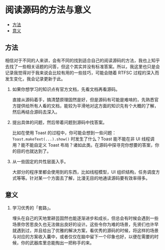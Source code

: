 # 阅读源码的方法与意义

<!-- vim-markdown-toc GFM -->

* [方法](#方法)
* [意义](#意义)

<!-- vim-markdown-toc -->

## 方法

相信对于不同的人来讲，会有不同的找到适合自己的阅读源码的方法，我也上知乎去找了一些相关话题的问答，但这个其实并没有标准答案。所以，我这里也只是会记录我觉得对于我来说会比较有用的一些技巧，可能会随着 RTFSC 过程的深入而发生变化，我会记录更新于此。

1. 如果你想学习的知识点有官方文档，先看文档再看源码。

    直接从源码着手，搞清楚原理固然是好，但是源码有可能是难啃的，先熟悉官方提供给所有人看的文档，能较为平滑地对这方面的知识先有个大概的了解，然后再结合源码去深入。

2. 提出具体的问题，然后带着问题到源码中找答案。

    比如在使用 Toast 的过程中，你可能会想到一些问题：`Toast.makeText(...).show()` 时发生了什么？Toast 能不能在非 UI 线程调用？能不能自定义 Toast 布局？诸如此类。在源码中探寻完你想要的答案，你的目的也就达到了。

3. 从一些固定的共性层面入手。

    大部分的程序里都会使用到的东西，比如线程模型，UI 组织结构，任务调度方式等等。针对某一个方面去了解，比漫无目的地通读源码要有效率得多。

## 意义

1. 学习优秀的「套路」。

    埋头在自己的天地里耕芸固然也能逐渐进步和成长，但总会有时候会遇到一些场景你苦思良久也无法做出良好的设计。这些令你为难的场景，先贤们也许早就遇到过，并且给出了优雅的解决方案，看优秀的源码的时候，将这样的场景与对应的方案收入囊中，或者仅仅在脑中留下一个印象也好，以便在需要的时候，你的武器库里总能掏出一把称手的来。
